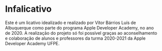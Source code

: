 # Infalicativo
Este é um licativo idealizado e realizado por Vítor Bárrios Luís de Albuquerque como parte do programa Apple Developer Academy, no ano de 2020.
A realização do projeto só foi possível graças ao aconselhamento e colaboração de alunos e professores da turma 2020-2021 da Apple Developer Academy UFPE.
